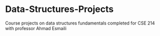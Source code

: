 # Data-Structures-Projects
Course projects on data structures fundamentals completed for CSE 214 with professor Ahmad Esmaili
